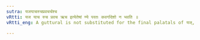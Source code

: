 ```yaml
---
sutra: यजयाचरुचप्रवचर्चश्च
vRtti: यज याच रुच प्रवच ऋच इत्येतेषां ण्ये परतः कवर्गादेशो न भवति ॥
vRtti_eng: A guttural is not substituted for the final palatals of यज्, याच्, रुच्, प्र-वच्, and ऋच् before the affix ण्यत् ॥

---
```

